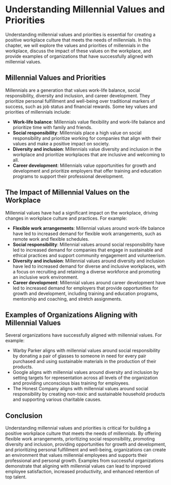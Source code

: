 Understanding Millennial Values and Priorities
===========================================================================================================

Understanding millennial values and priorities is essential for creating a positive workplace culture that meets the needs of millennials. In this chapter, we will explore the values and priorities of millennials in the workplace, discuss the impact of these values on the workplace, and provide examples of organizations that have successfully aligned with millennial values.

Millennial Values and Priorities
--------------------------------

Millennials are a generation that values work-life balance, social responsibility, diversity and inclusion, and career development. They prioritize personal fulfillment and well-being over traditional markers of success, such as job status and financial rewards. Some key values and priorities of millennials include:

- **Work-life balance**: Millennials value flexibility and work-life balance and prioritize time with family and friends.
- **Social responsibility**: Millennials place a high value on social responsibility and prioritize working for companies that align with their values and make a positive impact on society.
- **Diversity and inclusion**: Millennials value diversity and inclusion in the workplace and prioritize workplaces that are inclusive and welcoming to all.
- **Career development**: Millennials value opportunities for growth and development and prioritize employers that offer training and education programs to support their professional development.

The Impact of Millennial Values on the Workplace
------------------------------------------------

Millennial values have had a significant impact on the workplace, driving changes in workplace culture and practices. For example:

- **Flexible work arrangements**: Millennial values around work-life balance have led to increased demand for flexible work arrangements, such as remote work and flexible schedules.
- **Social responsibility**: Millennial values around social responsibility have led to increased demand for companies that engage in sustainable and ethical practices and support community engagement and volunteerism.
- **Diversity and inclusion**: Millennial values around diversity and inclusion have led to increased demand for diverse and inclusive workplaces, with a focus on recruiting and retaining a diverse workforce and promoting an inclusive work environment.
- **Career development**: Millennial values around career development have led to increased demand for employers that provide opportunities for growth and development, including training and education programs, mentorship and coaching, and stretch assignments.

Examples of Organizations Aligning with Millennial Values
---------------------------------------------------------

Several organizations have successfully aligned with millennial values. For example:

- Warby Parker aligns with millennial values around social responsibility by donating a pair of glasses to someone in need for every pair purchased and using sustainable materials in the production of their products.
- Google aligns with millennial values around diversity and inclusion by setting targets for representation across all levels of the organization and providing unconscious bias training for employees.
- The Honest Company aligns with millennial values around social responsibility by creating non-toxic and sustainable household products and supporting various charitable causes.

Conclusion
----------

Understanding millennial values and priorities is critical for building a positive workplace culture that meets the needs of millennials. By offering flexible work arrangements, prioritizing social responsibility, promoting diversity and inclusion, providing opportunities for growth and development, and prioritizing personal fulfillment and well-being, organizations can create an environment that values millennial employees and supports their professional and personal growth. Examples from successful organizations demonstrate that aligning with millennial values can lead to improved employee satisfaction, increased productivity, and enhanced retention of top talent.
